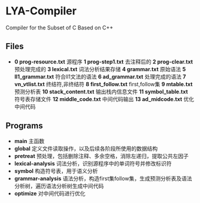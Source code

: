 # LYA-Compiler

Compiler for the Subset of C Based on C++

## Files

* **0 prog-resource.txt**	源程序
  **1 prog-step1.txt**		去注释后的
  **2 prog-clear.txt**		预处理完成的
  **3 lexical.txt**		词法分析结果存储
  **4 grammar.txt**		原始语法
  **5 ll1_grammar.txt**	符合ll1文法的语法
  **6 ad_grammar.txt**    处理完成的语法
  **7 vn_vtlist.txt**     终结符,非终结符
  **8 first_follow.txt**    first,follow集
  **9 mtable.txt**			预测分析表
  **10 stack_content.txt**    输出栈内信息文件
  **11 symbol_table.txt**    符号表存储文件
  **12 middle_code.txt**    中间代码输出
  **13 ad_midcode.txt**   优化中间代码

## Programs

* **main** 主函数
* **global** 定义文件读取操作，以及后续各阶段所使用的数据结构
* **pretreat** 预处理，包括删除注释、多余空格，消除左递归，提取公共左因子
* **lexical-analysis**  词法分析，识别源程序中的单词符号并修改标识符
* **symbol** 构造符号表，用于语义分析
* **grammar-analysis** 语法分析，构造first集follow集，生成预测分析表及语法分析树，遍历语法分析树生成中间代码
* **optimize** 对中间代码进行优化